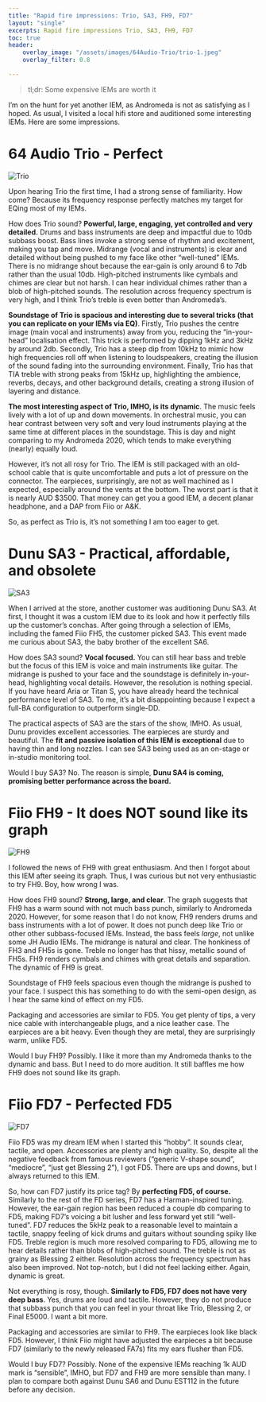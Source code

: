 ```yaml
---
title: "Rapid fire impressions: Trio, SA3, FH9, FD7"
layout: "single"
excerpts: Rapid fire impressions Trio, SA3, FH9, FD7
toc: true
header:
    overlay_image: "/assets/images/64Audio-Trio/trio-1.jpeg"
    overlay_filter: 0.8

---
```


> tl;dr: Some expensive IEMs are worth it

I’m on the hunt for yet another IEM, as Andromeda is not as satisfying as I hoped. As usual, I visited a local hifi store and auditioned some interesting IEMs. Here are some impressions.


# 64 Audio Trio - Perfect

![Trio](/assets/images/64Audio-Trio/trio-1.jpeg)

Upon hearing Trio the first time, I had a strong sense of familiarity. How come? Because its frequency response perfectly matches my target for EQing most of my IEMs. 

How does Trio sound? **Powerful, large, engaging, yet controlled and very detailed.** Drums and bass instruments are deep and impactful due to 10db subbass boost. Bass lines invoke a strong sense of rhythm and excitement, making you tap and move. Midrange (vocal and instruments) is clear and detailed without being pushed to my face like other “well-tuned” IEMs. There is no midrange shout because the ear-gain is only around 6 to 7db rather than the usual 10db. High-pitched instruments like cymbals and chimes are clear but not harsh. I can hear individual chimes rather than a blob of high-pitched sounds. The resolution across frequency spectrum is very high, and I think Trio’s treble is even better than Andromeda’s.

**Soundstage of Trio is spacious and interesting due to several tricks (that you can replicate on your IEMs via EQ)**. Firstly, Trio pushes the centre image (main vocal and instruments) away from you, reducing the “in-your-head” localisation effect. This trick is performed by dipping 1kHz and 3kHz by around 2db. Secondly, Trio has a steep dip from 10kHz to mimic how high frequencies roll off when listening to loudspeakers, creating the illusion of the sound fading into the surrounding environment. Finally, Trio has that TIA treble with strong peaks from 15kHz up, highlighting the ambience, reverbs, decays, and other background details, creating a strong illusion of layering and distance. 

**The most interesting aspect of Trio, IMHO, is its dynamic**. The music feels lively with a lot of up and down movements. In orchestral music, you can hear contrast between very soft and very loud instruments playing at the same time at different places in the soundstage. This is day and night comparing to my Andromeda 2020, which tends to make everything (nearly) equally loud. 

However, it’s not all rosy for Trio. The IEM is still packaged with an old-school cable that is quite uncomfortable and puts a lot of pressure on the connector. The earpieces, surprisingly, are not as well machined as I expected, especially around the vents at the bottom. The worst part is that it is nearly AUD $3500. That money can get you a good IEM, a decent planar headphone, and a DAP from Fiio or A&K. 

So, as perfect as Trio is, it’s not something I am too eager to get. 

# Dunu SA3 - Practical, affordable, and obsolete

![SA3](/assets/images/SA3/SA3-2.jpeg)

When I arrived at the store, another customer was auditioning Dunu SA3. At first, I thought it was a custom IEM due to its look and how it perfectly fills up the customer’s conchas. After going through a selection of IEMs, including the famed Fiio FH5, the customer picked SA3. This event made me curious about SA3, the baby brother of the excellent SA6. 

How does SA3 sound? **Vocal focused.** You can still hear bass and treble but the focus of this IEM is voice and main instruments like guitar. The midrange is pushed to your face and the soundstage is definitely in-your-head, highlighting vocal details. However, the resolution is nothing special. If you have heard Aria or Titan S, you have already heard the technical performance level of SA3. To me, it’s a bit disappointing because I expect a full-BA configuration to outperform single-DD. 

The practical aspects of SA3 are the stars of the show, IMHO. As usual, Dunu provides excellent accessories. The earpieces are sturdy and beautiful. The **fit and passive isolation of this IEM is exceptional** due to having thin and long nozzles. I can see SA3 being used as an on-stage or in-studio monitoring tool. 

Would I buy SA3? No. The reason is simple, **Dunu SA4 is coming, promising better performance across the board.**

# Fiio FH9 - It does NOT sound like its graph

![FH9](/assets/images/FH9/FH9-1.jpeg)

I followed the news of FH9 with great enthusiasm. And then I forgot about this IEM after seeing its graph. Thus, I was curious but not very enthusiastic to try FH9. Boy, how wrong I was.

How does FH9 sound? **Strong, large, and clear**. The graph suggests that FH9 has a warm sound with not much bass punch, similarly to Andromeda 2020. However, for some reason that I do not know, FH9 renders drums and bass instruments with a lot of power. It does not punch deep like Trio or other other subbass-focused IEMs. Instead, the bass feels *large*, not unlike some JH Audio IEMs. The midrange is natural and clear. The honkiness of FH3 and FH5s is gone. Treble no longer has that hissy, metallic sound of FH5s. FH9 renders cymbals and chimes with great details and separation. The dynamic of FH9 is great.

Soundstage of FH9 feels spacious even though the midrange is pushed to your face. I suspect this has something to do with the semi-open design, as I hear the same kind of effect on my FD5. 

Packaging and accessories are similar to FD5. You get plenty of tips, a very nice cable with interchangeable plugs, and a nice leather case. The earpieces are a bit heavy. Even though they are metal, they are surprisingly warm, unlike FD5. 

Would I buy FH9? Possibly. I like it more than my Andromeda thanks to the dynamic and bass. But I need to do more audition. It still baffles me how FH9 does not sound like its graph. 

# Fiio FD7 - Perfected FD5

![FD7](/assets/images/FD7/FD7-1.jpeg)

Fiio FD5 was my dream IEM when I started this “hobby”. It sounds clear, tactile, and open. Accessories are plenty and high quality. So, despite all the negative feedback from famous reviewers (“generic V-shape sound”, “mediocre”, “just get Blessing 2”), I got FD5. There are ups and downs, but I always returned to this IEM.

So, how can FD7 justify its price tag? By **perfecting FD5, of course.** Similarly to the rest of the FD series, FD7 has a Harman-inspired tuning. However, the ear-gain region has been reduced a couple db comparing to FD5, making FD7’s voicing a bit lusher and less forward yet still “well-tuned”. FD7 reduces the 5kHz peak to a reasonable level to maintain a tactile, snappy feeling of kick drums and guitars without sounding spiky like FD5. Treble region is much more resolved comparing to FD5, allowing me to hear details rather than blobs of high-pitched sound. The treble is not as grainy as Blessing 2 either. Resolution across the frequency spectrum has also been improved. Not top-notch, but I did not feel lacking either. Again, dynamic is great.

Not everything is rosy, though. **Similarly to FD5, FD7 does not have very deep bass**. Yes, drums are loud and tactile. However, they do not produce that subbass punch that you can feel in your throat like Trio, Blessing 2, or Final E5000. I want a bit more. 

Packaging and accessories are similar to FH9. The earpieces look like black FD5. However, I think Fiio might have adjusted the earpieces a bit because FD7 (similarly to the newly released FA7s) fits my ears flusher than FD5. 

Would I buy FD7? Possibly. None of the expensive IEMs reaching 1k AUD mark is “sensible”, IMHO, but FD7 and FH9 are more sensible than many. I plan to compare both against Dunu SA6 and Dunu EST112 in the future before any decision.